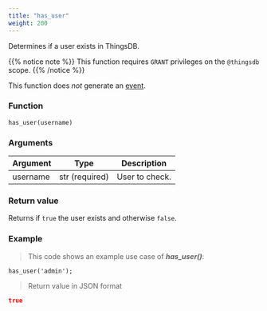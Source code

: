 ```yaml
---
title: "has_user"
weight: 200
---
```


Determines if a user exists in ThingsDB.

{{% notice note %}}
This function requires `GRANT` privileges on the `@thingsdb` scope.
{{% /notice %}}

This function does *not* generate an [event](../../overview/events).

### Function

`has_user(username)`

### Arguments

Argument | Type | Description
-------- | ---- | -----------
username | str (required) | User to check.

### Return value

Returns if `true` the user exists and otherwise `false`.

### Example

> This code shows an example use case of ***has_user()***:

```thingsdb,json_response,@t
has_user('admin');
```

> Return value in JSON format

```json
true
```

